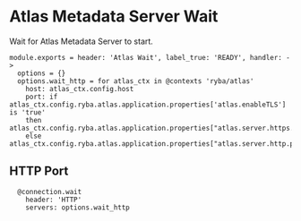 
# Atlas Metadata Server Wait

Wait for Atlas Metadata Server to start.

    module.exports = header: 'Atlas Wait', label_true: 'READY', handler: ->
      options = {}
      options.wait_http = for atlas_ctx in @contexts 'ryba/atlas'
        host: atlas_ctx.config.host
        port: if atlas_ctx.config.ryba.atlas.application.properties['atlas.enableTLS'] is 'true'
        then atlas_ctx.config.ryba.atlas.application.properties["atlas.server.https.port"]
        else atlas_ctx.config.ryba.atlas.application.properties["atlas.server.http.port"]

## HTTP Port

      @connection.wait
        header: 'HTTP'
        servers: options.wait_http
